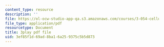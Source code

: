 ```yaml
---
content_type: resource
description: ''
file: https://ol-ocw-studio-app-qa.s3.amazonaws.com/courses/3-054-cellular-solids-structure-properties-and-applications-spring-2015/3ef85f1d69ad8ba16a259375c5b5d873_kpbG3L5awgk.pdf
file_type: application/pdf
resourcetype: Document
title: 3play pdf file
uid: 3ef85f1d-69ad-8ba1-6a25-9375c5b5d873
---
```

